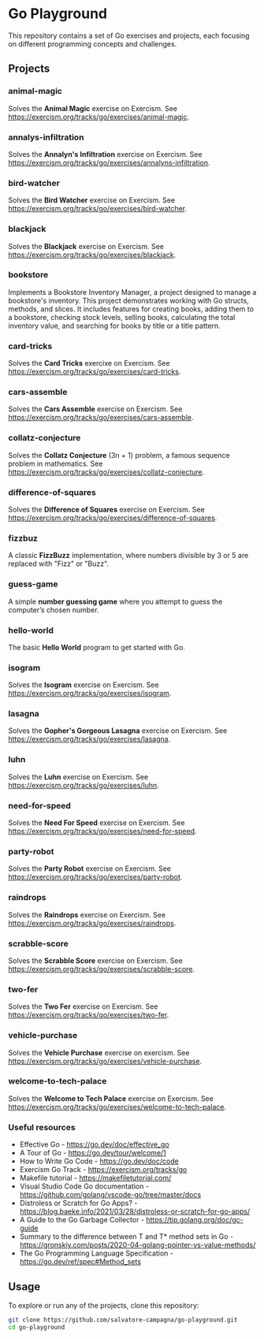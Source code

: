 # Go Playground

This repository contains a set of Go exercises and projects, each focusing on different programming concepts and challenges.

## Projects

### animal-magic
Solves the **Animal Magic** exercise on Exercism. See https://exercism.org/tracks/go/exercises/animal-magic.

### annalys-infiltration
Solves the **Annalyn's Infiltration** exercise on Exercism. See https://exercism.org/tracks/go/exercises/annalyns-infiltration.

### bird-watcher
Solves the **Bird Watcher** exercise on Exercism. See https://exercism.org/tracks/go/exercises/bird-watcher.

### blackjack
Solves the **Blackjack** exercise on Exercism. See https://exercism.org/tracks/go/exercises/blackjack.

### bookstore
Implements a Bookstore Inventory Manager, a project designed to manage a bookstore's inventory. This project demonstrates working with
Go structs, methods, and slices. It includes features for creating books, adding them to a bookstore, checking stock levels, selling books,
calculating the total inventory value, and searching for books by title or a title pattern.

### card-tricks
Solves the **Card Tricks** exercixe on Exercism. See https://exercism.org/tracks/go/exercises/card-tricks.

### cars-assemble
Solves the **Cars Assemble** exercise on Exercism. See https://exercism.org/tracks/go/exercises/cars-assemble.

### collatz-conjecture
Solves the **Collatz Conjecture** (3n + 1) problem, a famous sequence problem in mathematics. See https://exercism.org/tracks/go/exercises/collatz-conjecture.

### difference-of-squares
Solves the **Difference of Squares** exercise on Exercism. See https://exercism.org/tracks/go/exercises/difference-of-squares.

### fizzbuz
A classic **FizzBuzz** implementation, where numbers divisible by 3 or 5 are replaced with "Fizz" or "Buzz".

### guess-game
A simple **number guessing game** where you attempt to guess the computer’s chosen number.

### hello-world
The basic **Hello World** program to get started with Go.

### isogram
Solves the **Isogram** exercise on Exercism. See https://exercism.org/tracks/go/exercises/isogram.

### lasagna
Solves the **Gopher's Gorgeous Lasagna** exercise on Exercism. See https://exercism.org/tracks/go/exercises/lasagna.

### luhn
Solves the **Luhn** exercise on Exercism. See https://exercism.org/tracks/go/exercises/luhn.

### need-for-speed
Solves the **Need For Speed** exercise on Exercism. See https://exercism.org/tracks/go/exercises/need-for-speed.

### party-robot
Solves the **Party Robot** exercise on Exercism. See https://exercism.org/tracks/go/exercises/party-robot.

### raindrops
Solves the **Raindrops** exercise on Exercism. See https://exercism.org/tracks/go/exercises/raindrops.

### scrabble-score
Solves the **Scrabble Score** exercise on Exercism. See https://exercism.org/tracks/go/exercises/scrabble-score.

### two-fer
Solves the **Two Fer** exercise on Exercism. See https://exercism.org/tracks/go/exercises/two-fer.

### vehicle-purchase
Solves the **Vehicle Purchase** exercise on exercism. See https://exercism.org/tracks/go/exercises/vehicle-purchase.

### welcome-to-tech-palace
Solves the **Welcome to Tech Palace** exercise on Exercism. See https://exercism.org/tracks/go/exercises/welcome-to-tech-palace.

### Useful resources

* Effective Go - https://go.dev/doc/effective_go
* A Tour of Go - https://go.dev/tour/welcome/1
* How to Write Go Code - https://go.dev/doc/code
* Exercism Go Track - https://exercism.org/tracks/go
* Makefile tutorial - https://makefiletutorial.com/
* Visual Studio Code Go documentation - https://github.com/golang/vscode-go/tree/master/docs
* Distroless or Scratch for Go Apps? - https://blog.baeke.info/2021/03/28/distroless-or-scratch-for-go-apps/
* A Guide to the Go Garbage Collector - https://tip.golang.org/doc/gc-guide
* Summary to the difference between T and T* method sets in Go - https://gronskiy.com/posts/2020-04-golang-pointer-vs-value-methods/
* The Go Programming Language Specification - https://go.dev/ref/spec#Method_sets


## Usage

To explore or run any of the projects, clone this repository:

```bash
git clone https://github.com/salvatore-campagna/go-playground.git
cd go-playground
